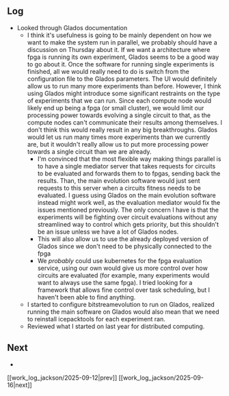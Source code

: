 ## Log
- Looked through Glados documentation
	- I think it's usefulness is going to be mainly dependent on how we want to make the system run in parallel, we probably should have a discussion on Thursday about it. If we want a architecture where fpga is running its own experiment, Glados seems to be a good way to go about it. Once the software for running single experiments is finished, all we would really need to do is switch from the configuration file to the Glados parameters. The UI would definitely allow us to run many more experiments than before. However, I think using Glados might introduce some significant restraints on the type of experiments that we can run. Since each compute node would likely end up being a fpga (or small cluster), we would limit our processing power towards evolving a single circuit to that, as the compute nodes can't communicate their results among themselves. I don't think this would really result in any big breakthroughs. Glados would let us run many times more experiments than we currently are, but it wouldn't really allow us to put more processing power towards a single circuit than we are already. 
	  - I'm convinced that the most flexible way making things parallel is to have a single mediator server that takes requests for circuits to be evaluated and forwards them to to fpgas, sending back the results. Than, the main evolution software would just sent requests to this server when a circuits fitness needs to be evaluated. I guess using Glados on the main evolution software instead might work well, as the evaluation mediator would fix the issues mentioned previously. The only concern I have is that the experiments will be fighting over circuit evaluations without any streamlined way to control which gets priority, but this shouldn't be an issue unless we have a lot of Glados nodes. 
	  - This will also allow us to use the already deployed version of Glados since we don't need to be physically connected to the fpga
	  - We *probably* could use kubernetes for the fpga evaluation service, using our own would give us more control over how circuits are evaluated (for example, many experiments would want to always use the same fpga). I tried looking for a framework that allows fine control over task scheduling, but I haven't been able to find anything. 
  - I started to configure bitstreamevolution to run on Glados, realized running the main software on Glados would also mean that we need to reinstall icepacktools for each experiment ran. 
  - Reviewed what I started on last year for distributed computing. 
## Next
- 


[[work_log_jackson/2025-09-12|prev]] [[work_log_jackson/2025-09-16|next]]
